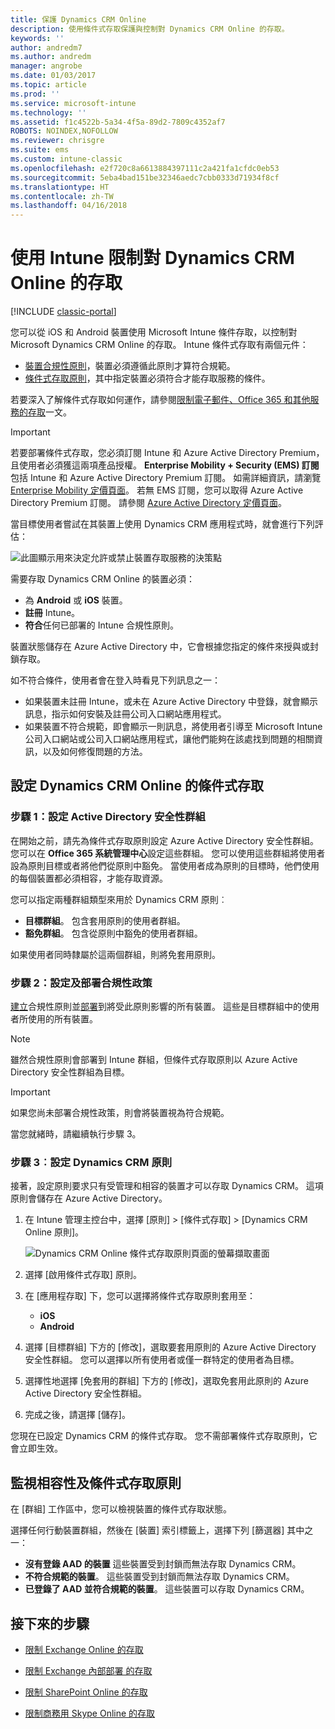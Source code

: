 ```yaml
---
title: 保護 Dynamics CRM Online
description: 使用條件式存取保護與控制對 Dynamics CRM Online 的存取。
keywords: ''
author: andredm7
ms.author: andredm
manager: angrobe
ms.date: 01/03/2017
ms.topic: article
ms.prod: ''
ms.service: microsoft-intune
ms.technology: ''
ms.assetid: f1c4522b-5a34-4f5a-89d2-7809c4352af7
ROBOTS: NOINDEX,NOFOLLOW
ms.reviewer: chrisgre
ms.suite: ems
ms.custom: intune-classic
ms.openlocfilehash: e2f720c8a6613884397111c2a421fa1cfdc0eb53
ms.sourcegitcommit: 5eba4bad151be32346aedc7cbb0333d71934f8cf
ms.translationtype: HT
ms.contentlocale: zh-TW
ms.lasthandoff: 04/16/2018
---
```

# <a name="protect-access-to-dynamics-crm-online-with-intune"></a>使用 Intune 限制對 Dynamics CRM Online 的存取

[!INCLUDE [classic-portal](../includes/classic-portal.md)]

您可以從 iOS 和 Android 裝置使用 Microsoft Intune 條件存取，以控制對 Microsoft Dynamics CRM Online 的存取。  Intune 條件式存取有兩個元件：
* [裝置合規性原則](introduction-to-device-compliance-policies-in-microsoft-intune.md)，裝置必須遵循此原則才算符合規範。
* [條件式存取原則](restrict-access-to-email-and-o365-services-with-microsoft-intune.md)，其中指定裝置必須符合才能存取服務的條件。

若要深入了解條件式存取如何運作，請參閱[限制電子郵件、Office 365 和其他服務的存取](restrict-access-to-email-and-o365-services-with-microsoft-intune.md)一文。

> [!IMPORTANT]
> 若要部署條件式存取，您必須訂閱 Intune 和 Azure Active Directory Premium，且使用者必須獲這兩項產品授權。 **Enterprise Mobility + Security (EMS) 訂閱**包括 Intune 和 Azure Active Directory Premium 訂閱。 如需詳細資訊，請瀏覽 [Enterprise Mobility 定價頁面](https://www.microsoft.com/cloud-platform/enterprise-mobility-pricing)。 若無 EMS 訂閱，您可以取得 Azure Active Directory Premium 訂閱。 請參閱 [Azure Active Directory 定價頁面](https://azure.microsoft.com/pricing/details/active-directory/)。

當目標使用者嘗試在其裝置上使用 Dynamics CRM 應用程式時，就會進行下列評估：

![此圖顯示用來決定允許或禁止裝置存取服務的決策點](../media/mdm-ca-dynamics-crm-flow-diagram.png)

需要存取 Dynamics CRM Online 的裝置必須：
* 為 **Android** 或 **iOS** 裝置。
* **註冊** Intune。
* **符合**任何已部署的 Intune 合規性原則。

裝置狀態儲存在 Azure Active Directory 中，它會根據您指定的條件來授與或封鎖存取。

如不符合條件，使用者會在登入時看見下列訊息之一：
* 如果裝置未註冊 Intune，或未在 Azure Active Directory 中登錄，就會顯示訊息，指示如何安裝及註冊公司入口網站應用程式。
* 如果裝置不符合規範，即會顯示一則訊息，將使用者引導至 Microsoft Intune 公司入口網站或公司入口網站應用程式，讓他們能夠在該處找到問題的相關資訊，以及如何修復問題的方法。

## <a name="configure-conditional-access-for-dynamics-crm-online"></a>設定 Dynamics CRM Online 的條件式存取  
### <a name="step-1-configure-active-directory-security-groups"></a>步驟 1：設定 Active Directory 安全性群組

在開始之前，請先為條件式存取原則設定 Azure Active Directory 安全性群組。 您可以在 **Office 365 系統管理中心**設定這些群組。 您可以使用這些群組將使用者設為原則目標或者將他們從原則中豁免。 當使用者成為原則的目標時，他們使用的每個裝置都必須相容，才能存取資源。

您可以指定兩種群組類型來用於 Dynamics CRM 原則︰
* **目標群組**。 包含套用原則的使用者群組。
* **豁免群組**。 包含從原則中豁免的使用者群組。

如果使用者同時隸屬於這兩個群組，則將免套用原則。

### <a name="step-2-configure-and-deploy-a-compliance-policy"></a>步驟 2：設定及部署合規性政策
[建立](create-a-device-compliance-policy-in-microsoft-intune.md)合規性原則並[部署](deploy-and-monitor-a-device-compliance-policy-in-microsoft-intune.md)到將受此原則影響的所有裝置。 這些是目標群組中的使用者所使用的所有裝置。

> [!NOTE]
> 雖然合規性原則會部署到 Intune 群組，但條件式存取原則以 Azure Active Directory 安全性群組為目標。

> [!IMPORTANT]
> 如果您尚未部署合規性政策，則會將裝置視為符合規範。

當您就緒時，請繼續執行步驟 3。
### <a name="step-3-configure-the-dynamics-crm-policy"></a>步驟 3︰設定 Dynamics CRM 原則
接著，設定原則要求只有受管理和相容的裝置才可以存取 Dynamics CRM。 這項原則會儲存在 Azure Active Directory。

1. 在 Intune 管理主控台中，選擇 [原則] > [條件式存取] > [Dynamics CRM Online 原則]。

   ![Dynamics CRM Online 條件式存取原則頁面的螢幕擷取畫面](../media/mdm-ca-dynamics-crm-policy-configuration.png)

2. 選擇 [啟用條件式存取] 原則。
3. 在 [應用程存取] 下，您可以選擇將條件式存取原則套用至：
   * **iOS**
   * **Android**
4. 選擇 [目標群組] 下方的 [修改]，選取要套用原則的 Azure Active Directory 安全性群組。 您可以選擇以所有使用者或僅一群特定的使用者為目標。
5. 選擇性地選擇 [免套用的群組] 下方的 [修改]，選取免套用此原則的 Azure Active Directory 安全性群組。
6. 完成之後，請選擇 [儲存]。

您現在已設定 Dynamics CRM 的條件式存取。 您不需部署條件式存取原則，它會立即生效。
##  <a name="monitor-the-compliance-and-conditional-access-policies"></a>監視相容性及條件式存取原則

在 [群組]  工作區中，您可以檢視裝置的條件式存取狀態。

選擇任何行動裝置群組，然後在 [裝置] 索引標籤上，選擇下列 [篩選器] 其中之一：
* **沒有登錄 AAD 的裝置** 這些裝置受到封鎖而無法存取 Dynamics CRM。
* **不符合規範的裝置**。 這些裝置受到封鎖而無法存取 Dynamics CRM。
* **已登錄了 AAD 並符合規範的裝置**。 這些裝置可以存取 Dynamics CRM。

##  <a name="next-steps"></a>接下來的步驟
* [限制 Exchange Online 的存取](restrict-access-to-exchange-online-with-microsoft-intune.md)

* [限制 Exchange 內部部署 的存取](restrict-access-to-exchange-onpremises-with-microsoft-intune.md)
* [限制 SharePoint Online 的存取](restrict-access-to-sharepoint-online-with-microsoft-intune.md)

* [限制商務用 Skype Online 的存取](restrict-access-to-skype-for-business-online-with-microsoft-intune.md)
